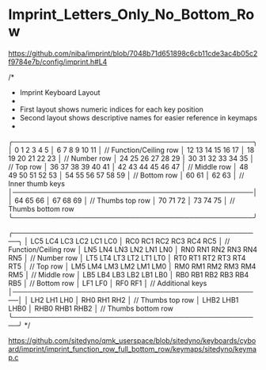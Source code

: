 # Imprint_Letters_Only_No_Bottom_Row

https://github.com/niba/imprint/blob/7048b71d651898c6cb11cde3ac4b05c2f9784e7b/config/imprint.h#L4

/*
 * Imprint Keyboard Layout
 *
 * First layout shows numeric indices for each key position
 * Second layout shows descriptive names for easier reference in keymaps
 *
 ╭─────────────────────────────────────────────────╮
 │  0   1   2   3   4   5 │  6   7   8   9  10  11 │ // Function/Ceiling row
 │ 12  13  14  15  16  17 │ 18  19  20  21  22  23 │ // Number row
 │ 24  25  26  27  28  29 │ 30  31  32  33  34  35 │ // Top row
 │ 36  37  38  39  40  41 │ 42  43  44  45  46  47 │ // Middle row
 │ 48  49  50  51  52  53 │ 54  55  56  57  58  59 │ // Bottom row
 │         60  61         │         62  63         │ // Inner thumb keys
 │─────────────────────────────────────────────────│
 │             64  65  66 │ 67  68  69             │ // Thumbs top row
 │             70  71  72 │ 73  74  75             │ // Thumbs bottom row
 ╰─────────────────────────────────────────────────╯
 
 ╭───────────────────────────────────────────────────╮
 │ LC5 LC4 LC3 LC2 LC1 LC0 │ RC0 RC1 RC2 RC3 RC4 RC5 │ // Function/Ceiling row
 │ LN5 LN4 LN3 LN2 LN1 LN0 │ RN0 RN1 RN2 RN3 RN4 RN5 │ // Number row
 │ LT5 LT4 LT3 LT2 LT1 LT0 │ RT0 RT1 RT2 RT3 RT4 RT5 │ // Top row
 │ LM5 LM4 LM3 LM2 LM1 LM0 │ RM0 RM1 RM2 RM3 RM4 RM5 │ // Middle row
 │ LB5 LB4 LB3 LB2 LB1 LB0 │ RB0 RB1 RB2 RB3 RB4 RB5 │ // Bottom row
 │         LF1 LF0         │         RF0 RF1         │ // Additional keys
 │───────────────────────────────────────────────────│
 │          LH2 LH1 LH0    │ RH0 RH1 RH2             │ // Thumbs top row
 │          LHB2 LHB1 LHB0 │ RHB0 RHB1 RHB2          │ // Thumbs bottom row
 ╰───────────────────────────────────────────────────╯
 */
 
 
 https://github.com/sitedyno/qmk_userspace/blob/sitedyno/keyboards/cyboard/imprint/imprint_function_row_full_bottom_row/keymaps/sitedyno/keymap.c

